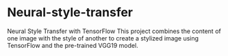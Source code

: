 # Neural-style-transfer


Neural Style Transfer with TensorFlow
This project combines the content of one image with the style of another to create a stylized image using TensorFlow and the pre-trained VGG19 model.

